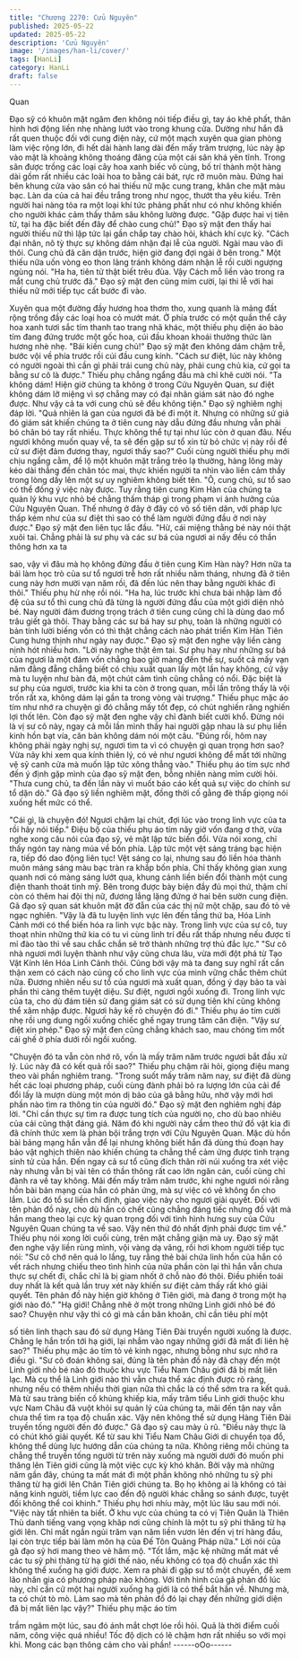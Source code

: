 ```yaml
---
title: "Chương 2270: Cửu Nguyên"
published: 2025-05-22
updated: 2025-05-22
description: 'Cửu Nguyên'
image: '/images/han-li/cover/'
tags: [HanLi]
category: HanLi
draft: false
---
```


Quan

Đạo sỹ có khuôn mặt ngăm đen không nói tiếp điều gì, tay áo khẽ
phất, thân hình hơi động liền nhẹ nhàng lướt vào trong khung
cửa.
Dường như hắn đã rất quen thuộc đối với cung điện này, cứ một
mạch xuyên qua gian phòng làm việc rộng lớn, đi hết dải hành
lang dài đến mấy trăm trượng, lúc này ập vào mặt là khoảng
không thoáng đãng của một cái sân khá yên tĩnh.
Trong sân được trồng các loại cây hoa xanh biếc vô cùng, bố trí
thành một hàng dài gồm rất nhiều các loài hoa to bằng cái bát,
rực rỡ muôn màu. Đứng hai bên khung cửa vào sân có hai thiếu
nữ mặc cung trang, khăn che mặt màu bạc.
Làn da của cả hai đều trắng trong như ngọc, thướt tha yêu kiều.
Trên người hai nàng tỏa ra một loại khí tức phảng phất như có
như không khiến cho người khác cảm thấy thâm sâu không lường
được.
"Gặp được hai vị tiên tử, tại ha đặc biết đến đây để chào cung
chủ!" Đạo sỹ mặt đen thấy hai người thiếu nữ thì lập tức lại gần
chắp tay chào hỏi, khách khí cực kỳ.
"Cách đại nhân, nô tỳ thực sự không dám nhận đại lễ của người.
Ngài mau vào đi thôi. Cung chủ đã căn dặn trước, hiện giờ đang
đợi ngài ở bên trong." Một thiếu nữa uốn vòng eo thon lảng tránh
không dám nhận lễ rồi cười ngượng ngùng nói.
"Ha ha, tiên tử thật biết trêu đùa. Vậy Cách mỗ liền vào trong ra
mắt cung chủ trước đã." Đạo sỹ mặt đen cũng mỉm cười, lại thi lễ
với hai thiếu nữ mới tiếp tục cất bước đi vào.

Xuyên qua một đường đầy hương hoa thơm tho, xung quanh là
mảng đất rộng trồng đầy các loại hoa cỏ mướt mát.
Ở phía trước có một quần thể cây hoa xanh tươi sắc tím thanh
tao trang nhã khác, một thiếu phụ diện áo bào tím đang đứng
trước một gốc hoa, cúi đầu khoan khoái thưởng thức làn hương
nhè nhẹ.
"Bái kiến cung chủ!" Đạo sỹ mặt đen không dám chậm trễ, bước
vội về phía trước rồi cúi đầu cung kính.
"Cách sư điệt, lúc này không có người ngoài thì cần gì phải trái
cung chủ này, phải cung chủ kia, cứ gọi ta bằng sư cô là được."
Thiếu phụ chẳng ngẩng đầu mà chỉ khẽ cười nói.
"Ta không dám! Hiện giờ chúng ta không ở trong Cửu Nguyên
Quan, sư điệt không dám lỡ miệng vì sợ chẳng may có đại nhân
giám sát nào đó nghe được. Như vậy cả ta với cung chủ sẽ đều
không tiện." Đạo sỹ nghiêm nghị đáp lời.
"Quả nhiên lá gan của ngươi đã bé đi một ít. Nhưng có những sứ
giả đó giám sát khiến chúng ta ở tiên cung này dẫu đứng đầu
nhưng vẫn phải bó chân bó tay rất nhiều. Thực không thể tự tại
như lúc còn ở quan đâu. Nếu ngươi không muốn quay về, ta sẽ
đến gặp sư tổ xin từ bỏ chức vị này rồi đề cử sư điệt đảm đương
thay, ngươi thấy sao?" Cuối cùng người thiếu phụ mới chịu ngẩng
cằm, để lộ một khuôn mặt trắng trẻo lạ thường, hàng lông mày
kéo dài thẳng đến chân tóc mai, thực khiến người ta nhìn vào liền
cảm thấy trong lòng dấy lên một sự uy nghiêm không biết tên.
"Ô, cung chủ, sư tổ sao có thể đồng ý việc này được. Tuy rằng
tiên cung Kim Hàn của chúng ta quản lý khu vực nhỏ bé chẳng
thấm tháp gì trong phạm vi ảnh hưởng của Cửu Nguyên Quan.
Thế nhưng ở đây ở đây có vô số tiên dân, với pháp lực thấp kém
như của sư điệt thì sao có thể làm người đứng đầu ở nơi này
được." Đạo sỹ mặt đen liên tục lắc đầu.
"Hừ, cái miệng thằng bé này nói thật xuôi tai. Chẳng phải là sư
phụ và các sư bá của ngươi ai nấy đều có thần thông hơn xa ta

sao, vậy vì đâu mà họ không đứng đầu ở tiên cung Kim Hàn này?
Hơn nữa ta bái làm học trò của sư tổ ngươi trễ hơn rất nhiều năm
tháng, nhưng đã ở tiên cung này hơn mười vạn năm rồi, đã đến
lúc nên thay bằng người khác đi thôi." Thiếu phụ hừ nhẹ rồi nói.
"Ha ha, lúc trước khi chưa bái nhập làm đồ đệ của sư tổ thì cung
chủ đã từng là người đứng đầu của một giới diện nhỏ bé. Nay
người đảm đương trọng trách ở tiên cung cũng chỉ là dùng dao
mổ trâu giết gà thôi. Thay bằng các sư bá hay sư phụ, toàn là
những người có bản tính lười biếng vốn có thì thật chẳng cách
nào phát triển Kim Hàn Tiên Cung hưng thịnh như ngày nay
được." Đạo sỹ mặt đen nghe vậy liền càng nịnh hót nhiều hơn.
"Lời này nghe thật êm tai. Sư phụ hay như những sư bá của
ngươi là một đám vốn chẳng bao giờ màng đến thế sự, suốt cả
mấy vạn năm đằng đẵng chẳng biết có chịu xuất quan lấy một lần
hay không, cứ vậy mà tu luyện như bàn đá, một chút cảm tình
cũng chẳng có nổi. Đặc biệt là sư phụ của ngươi, trước kia khi ta
còn ở trong quan, mỗi lần trông thấy là vội trốn rất xa, không dám
lại gần ta trong vòng vài trượng." Thiếu phục mặc áo tím như nhớ
ra chuyện gì đó chẳng mấy tốt đẹp, có chút nghiến răng nghiến
lợi thốt lên.
Còn đạo sỹ mặt đen nghe vậy chỉ đành biết cười khổ.
Đừng nói là vị sư cô này, ngay cả mỗi lần mình thấy hai người
gặp nhau là sư phụ liền kinh hồn bạt vía, căn bản không dám nói
một câu.
"Đúng rồi, hôm nay không phải ngày nghị sự, ngươi tìm ta vì có
chuyện gì quan trọng hơn sao? Vừa nãy khi xem qua kính thiên
lý, có vẻ như ngươi không để mắt tới những vệ sỹ canh cửa mà
muốn lập tức xông thẳng vào." Thiếu phụ áo tím sực nhớ đến ý
định gặp mình của đạo sỹ mặt đen, bỗng nhiên nàng mỉm cười
hỏi.
"Thưa cung chủ, ta đến lần này vì muốt báo cáo kết quả sự việc
do chính sư tổ dặn dò." Gã đạo sỹ liền nghiêm mặt, đồng thời cố
gằng đè thấp giọng nói xuống hết mức có thể.

"Cái gì, là chuyện đó! Ngươi chậm lại chút, đợi lúc vào trong linh
vực của ta rồi hãy nói tiếp." Điệu bộ của thiếu phụ áo tím nãy giờ
vốn đang ơ thờ, vừa nghe xong câu nói của đạo sỹ, vẻ mặt lập
tức biến đổi.
Vừa nói xong, chỉ thấy ngón tay nàng múa về bốn phía.
Lập tức một vệt sáng tráng bạc hiện ra, tiếp đó dao động liên tục!
Vệt sáng co lại, nhưng sau đó liền hóa thành muôn mảng sáng
màu bạc tràn ra khắp bốn phía.
Chỉ thấy không gian xung quanh nơi có mảng sáng lướt qua,
khung cảnh liền biến đổi thành một cung điện thanh thoát tinh mỹ.
Bên trong được bày biện đầy đủ mọi thứ, thậm chí còn có thêm
hai đội thị nữ, đương lẳng lặng đứng ở hai bên sườn cung điện.
Gã đạo sỹ quan sát khuôn mặt đờ đẫn của các thị nữ một chặp,
sau đó tỏ vẻ ngạc nghiên.
"Vậy là đã tu luyện linh vực lên đến tầng thứ ba, Hóa Linh Cảnh
mới có thể biến hóa ra linh vực bậc này. Trong linh vực của sư cô,
tuy thoạt nhìn những thứ kia có tu vi cùng linh trí đều rất thấp
nhưng nếu được tỉ mỉ đào tào thì về sau chắc chắn sẽ trở thành
những trợ thủ đắc lực."
"Sư cô nhà ngươi mới luyện thành như vậy cũng chưa lâu, vừa
mới đột phá từ Tạo Vật Kính lên Hóa Linh Cảnh thôi. Cũng bởi
vậy mà ta đang suy nghĩ rất cẩn thận xem có cách nào củng cố
cho linh vực của mình vững chắc thêm chút nữa. Đương nhiên
nếu sư tổ của ngươi mà xuất quan, đồng ý dạy bảo ta vài phần thì
càng thêm tuyệt diệu. Sư điệt, ngươi ngồi xuống đi. Trong linh vực
của ta, cho dù đám tiên sử đang giám sát có sử dụng tiên khí
cũng không thể xâm nhập được. Ngươi hãy kể rõ chuyện đó đi."
Thiếu phụ áo tím cười nhẹ rồi ung dung ngồi xuống chiếc ghế
ngay trung tâm căn điện.
"Vậy sư điệt xin phép." Đạo sỹ mặt đen cũng chẳng khách sao,
mau chóng tìm mốt cái ghế ở phía dưới rồi ngồi xuống.

"Chuyện đó ta vẫn còn nhớ rõ, vốn là mấy trăm năm trước ngươi
bắt đầu xử lý. Lúc này đã có kết quả rồi sao?" Thiếu phụ chậm rãi
hỏi, giọng điệu mang theo vài phần nghiêm trang.
"Trong suốt mấy trăm năm nay, sư điệt đã dùng hết các loại
phương pháp, cuối cùng đành phải bỏ ra lượng lớn của cải để đổi
lấy là mượn dùng một món dị bảo của gã bằng hữu, nhờ vậy mới
hơi phần nào tìm ra thông tin của người đó." Đạo sỹ mặt đen
nghiêm nghị đáp lời.
"Chỉ cần thực sự tìm ra được tung tích của người nọ, cho dù bao
nhiêu của cải cũng thật đáng giá. Năm đó khi người này cầm theo
thứ đồ vật kia đi đã chính thức xem là phản bội trắng trợn với
Cửu Nguyên Quan. Mặc dù hồn bài bảng mạng hắn vẫn để lại
nhưng không biết hắn đã dùng thủ đoạn hay bảo vật nghịch thiên
nào khiến chúng ta chẳng thể cảm ứng được tình trạng sinh tử
của hắn. Đến ngay cả sư tổ cũng đích thân rời núi xuống tra xét
việc này nhưng vẫn bị vài tên có thần thông rất cao lớn ngăn cản,
cuối cùng chỉ đành ra về tay không. Mãi đến mấy trăm năm trước,
khi nghe ngươi nói rằng hồn bài bản mạng của hắn có phản ứng,
mà sự việc có vẻ không ổn cho lắm. Lúc đó tổ sư liền chỉ định,
giao việc này cho ngươi giải quyết. Đối với tên phản đồ này, cho
dù hắn có chết cũng chẳng đáng tiếc nhưng đồ vật mà hắn mang
theo lại cực kỳ quan trọng đối với tình hình hưng suy của Cửu
Nguyên Quan chúng ta về sao. Vậy nên thứ đó nhất định phải
được tìm về." Thiếu phụ nói xong lời cuối cùng, trên mặt chẳng
giận mà uy.
Đạo sỹ mặt đen nghe vậy liền rùng mình, vội vàng dạ vâng, rồi
hơi khom người tiếp tục nói:
"Sư cô chớ nên quá lo lắng, tuy rằng thẻ bài chứa linh hồn của
hắn có vết rách nhưng chiếu theo tình hình của nửa phần còn lại
thì hắn vẫn chưa thực sự chết đi, chắc chỉ là bị giam nhốt ở chỗ
nào đó thôi. Điều phiền toái duy nhất là kết quả lần truy xét này
khiến sư điệt cảm thấy rất khó giải quyết. Tên phản đồ này hiện
giờ không ở Tiên giới, mà đang ở trong một hạ giới nào đó."
"Hạ giới! Chẳng nhẽ ở một trong những Linh giới nhỏ bé đó sao?
Chuyện như vậy thì có gì mà cần băn khoăn, chỉ cần tiêu phí một

số tiên linh thạch sau đó sử dụng Hàng Tiên Đài truyền người
xuống là được. Chẳng lẹ hắn trốn tới hạ giới, lại nhắm vào ngay
những giới đã mất đi liên hệ sao?" Thiếu phụ mặc áo tím tỏ vẻ
kinh ngạc, nhưng bỗng như sực nhớ ra điều gì.
"Sư cô đoán không sai, đúng là tên phản đồ này đã chạy đến một
Linh giới nhỏ bé nào đó thuộc khu vực Tiểu Nam Châu giới đã bị
mất liên lạc. Mà cụ thể là Linh giới nào thì vẫn chưa thể xác định
được rõ ràng, nhưng nếu có thêm nhiều thời gian nữa thì chắc là
có thể sớm tra ra kết quả. Mà từ sau tràng biến cố khủng khiếp
kia, mấy trăm tiểu Linh giới thuộc khu vực Nam Châu đã vuột khỏi
sự quản lý của chúng ta, mãi đến tận nay vẫn chưa thể tìm ra tọa
độ chuẩn xác. Vậy nên không thể sử dụng Hàng Tiên Đài truyền
tống người đến đó được." Gã đạo sỹ cau mày ủ rũ.
"Điều này thực là có chút khó giải quyết. Kể từ sau khi Tiểu Nam
Châu Giới di chuyển tọa đổ, không thể dùng lực hướng dẫn của
chúng ta nữa. Không riêng mỗi chúng ta chẳng thể truyền tống
người từ trên này xuống mà người dưới đó muốn phi thăng lên
Tiên giới cũng là một việc cực kỳ khó khăn. Bởi vậy mà những
năm gần đây, chúng ta mất mát đi một phần không nhỏ những tu
sỹ phi thăng từ hạ giới lên Chân Tiên giới chúng ta. Bọ họ không
ai là không có tài năng kinh người, tiềm lực cao đến độ người
khác chẳng so sánh được, tuyệt đối không thể coi khinh." Thiếu
phụ hơi nhíu mày, một lúc lâu sau mới nói.
"Việc này tất nhiên ta biết. Ở khu vực của chúng ta có vị Tiên
Quân là Thiên Thù danh tiếng vang vọng khăp nơi cũng chính là
một tu sỹ phi thăng từ hạ giới lên. Chỉ mất ngắn ngủi trăm vạn
năm liền vươn lên đến vị trí hàng đầu, lại còn trực tiếp bài làm
môn hạ của Đế Tôn Quảng Pháp nữa." Lời nói của gã đạo sỹ hơi
mang theo vẻ hâm mộ.
"Tốt lắm, mặc kệ những mất mát về các tu sỹ phi thăng từ hạ giới
thế nào, nếu không có tọa độ chuẩn xác thì không thể xuống hạ
giới được. Xem ra phải đi gặp sư tổ một chuyến, để xem lão nhân
gia có phương pháp nào không. Với tình hình của gã phản đồ lúc
này, chỉ cần cử một hai người xuống hạ giới là có thể bắt hắn về.
Nhưng mà, ta có chút tò mò. Làm sao mà tên phản đồ đó lại chạy
đến những giới diện đã bị mất liên lạc vậy?" Thiếu phụ mặc áo tím

trầm ngâm một lúc, sau đó ánh mắt chợt lóe rồi hỏi.
Quả là thời điểm cuối năm, công việc quá nhiều! Tốc độ dịch có lẽ
chậm hơn rất nhiều so với mọi khi. Mong các bạn thông cảm cho
vài phần!
------oOo------
